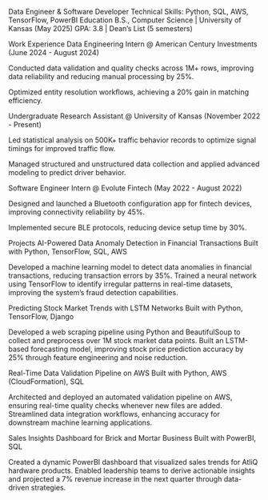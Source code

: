 Data Engineer & Software Developer
Technical Skills: Python, SQL, AWS, TensorFlow, PowerBI
Education
B.S., Computer Science | University of Kansas (May 2025)
GPA: 3.8 | Dean’s List (5 semesters)

Work Experience
Data Engineering Intern @ American Century Investments (June 2024 - August 2024)

Conducted data validation and quality checks across 1M+ rows, improving data reliability and reducing manual processing by 25%.

Optimized entity resolution workflows, achieving a 20% gain in matching efficiency.

Undergraduate Research Assistant @ University of Kansas (November 2022 - Present)

Led statistical analysis on 500K+ traffic behavior records to optimize signal timings for improved traffic flow.

Managed structured and unstructured data collection and applied advanced modeling to predict driver behavior.

Software Engineer Intern @ Evolute Fintech (May 2022 - August 2022)

Designed and launched a Bluetooth configuration app for fintech devices, improving connectivity reliability by 45%.

Implemented secure BLE protocols, reducing device setup time by 30%.

Projects
AI-Powered Data Anomaly Detection in Financial Transactions
Built with Python, TensorFlow, SQL, AWS

Developed a machine learning model to detect data anomalies in financial transactions, reducing transaction errors by 35%. Trained a neural network using TensorFlow to identify irregular patterns in real-time datasets, improving the system’s fraud detection capabilities.


Predicting Stock Market Trends with LSTM Networks
Built with Python, TensorFlow, Django

Developed a web scraping pipeline using Python and BeautifulSoup to collect and preprocess over 1M stock market data points. Built an LSTM-based forecasting model, improving stock price prediction accuracy by 25% through feature engineering and noise reduction.


Real-Time Data Validation Pipeline on AWS
Built with Python, AWS (CloudFormation), SQL

Architected and deployed an automated validation pipeline on AWS, ensuring real-time quality checks whenever new files are added. Streamlined data integration workflows, enhancing accuracy for downstream machine learning applications.


Sales Insights Dashboard for Brick and Mortar Business
Built with PowerBI, SQL

Created a dynamic PowerBI dashboard that visualized sales trends for AtliQ hardware products. Enabled leadership teams to derive actionable insights and projected a 7% revenue increase in the next quarter through data-driven strategies.
